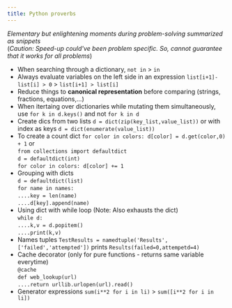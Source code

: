 ```yaml
---
title: Python proverbs
---
```


*Elementary but enlightening moments during problem-solving summarized as snippets*  
(*Caution: Speed-up could've been problem specific. So, cannot guarantee that it works for all problems*)

- When searching through a dictionary, `not in` > `in`
- Always evaluate variables on the left side in an expression `list[i+1]-list[i] > 0` > `list[i+1] > list[i]`
- Reduce things to **canonical representation** before comparing (strings, fractions, equations,...)
- When itertaing over dictionaries while mutating them simultaneously, use `for k in d.keys()` and not `for k in d`
- Create dics from two lists `d = dict(zip(key_list,value_list))` or with index as keys `d = dict(enumerate(value_list))`
- To create a count dict `for color in colors: d[color] = d.get(color,0) + 1` or  
  `from collections import defaultdict`  
  `d = defaultdict(int)`  
  `for color in colors: d[color] += 1`  
- Grouping with dicts  
  `d = defaultdict(list)`  
  `for name in names:`  
  `....key = len(name)`  
  `....d[key].append(name)`
- Using dict with while loop (Note: Also exhausts the dict)  
  `while d:`  
  `....k,v = d.popitem()`  
  `....print(k,v)`
- Names tuples `TestResults = namedtuple('Results',['failed','attempted'])` prints `Results(failed=0,attempetd=4)`
- Cache decorator (only for pure functions - returns same variable everytime)  
  `@cache`  
  `def web_lookup(url)`  
  `....return urllib.urlopen(url).read()`
- Generator expressions  `sum(i**2 for i in li)` > `sum([i**2 for i in li])`
